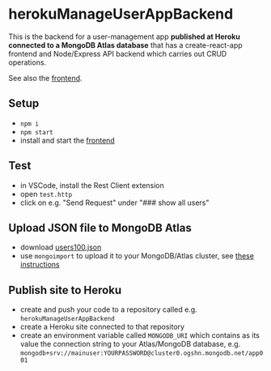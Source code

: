 #  herokuManageUserAppBackend

This is the backend for a user-management app **published at Heroku connected to a MongoDB Atlas database** that has a create-react-app frontend and Node/Express API backend which  carries out CRUD operations.

See also the [frontend](https://github.com/edwardtanguay/herokuManageUserAppFrontend).

## Setup

- `npm i`
- `npm start`
- install and start the [frontend](https://github.com/edwardtanguay/herokuManageUserAppFrontend) 

## Test

- in VSCode, install the Rest Client extension
- open `test.http`
- click on e.g. "Send Request" under "### show all users"

## Upload JSON file to MongoDB Atlas

- download [users100.json](https://raw.githubusercontent.com/edwardtanguay/downloads/master/users100.json)
- use `mongoimport` to upload it to your MongoDB/Atlas cluster, see [these instructions](https://onespace.netlify.app/howtos?id=435)

## Publish site to Heroku

- create and push your code to a repository called e.g. `herokuManageUserAppBackend`
- create a Heroku site connected to that repository
- create an environment variable called `MONGODB_URI` which contains as its value the connection string to your Atlas/MongoDB database, e.g. `mongodb+srv://mainuser:YOURPASSWORD@cluster0.ogshn.mongodb.net/app001`
